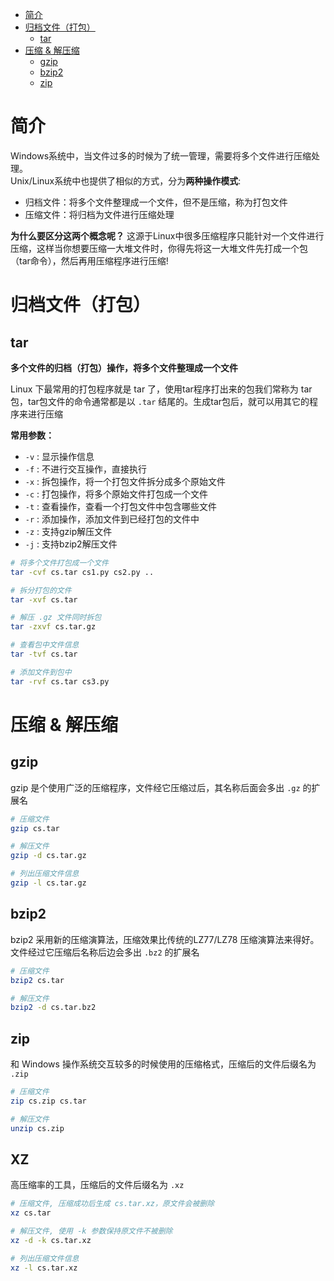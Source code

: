 <!-- TOC -->

- [简介](#%e7%ae%80%e4%bb%8b)
- [归档文件（打包）](#%e5%bd%92%e6%a1%a3%e6%96%87%e4%bb%b6%e6%89%93%e5%8c%85)
  - [tar](#tar)
- [压缩 & 解压缩](#%e5%8e%8b%e7%bc%a9--%e8%a7%a3%e5%8e%8b%e7%bc%a9)
  - [gzip](#gzip)
  - [bzip2](#bzip2)
  - [zip](#zip)

<!-- /TOC -->

# 简介

Windows系统中，当文件过多的时候为了统一管理，需要将多个文件进行压缩处理。  
Unix/Linux系统中也提供了相似的方式，分为**两种操作模式**:

- 归档文件：将多个文件整理成一个文件，但不是压缩，称为打包文件
- 压缩文件：将归档为文件进行压缩处理

**为什么要区分这两个概念呢？**
这源于Linux中很多压缩程序只能针对一个文件进行压缩，这样当你想要压缩一大堆文件时，你得先将这一大堆文件先打成一个包（tar命令），然后再用压缩程序进行压缩!

# 归档文件（打包）

## tar

**多个文件的归档（打包）操作，将多个文件整理成一个文件**

Linux 下最常用的打包程序就是 tar 了，使用tar程序打出来的包我们常称为 tar包，tar包文件的命令通常都是以 `.tar` 结尾的。生成tar包后，就可以用其它的程序来进行压缩

**常用参数：**

- `-v` : 显示操作信息
- `-f` : 不进行交互操作，直接执行
- `-x` : 拆包操作，将一个打包文件拆分成多个原始文件
- `-c` : 打包操作，将多个原始文件打包成一个文件
- `-t` : 查看操作，查看一个打包文件中包含哪些文件
- `-r` : 添加操作，添加文件到已经打包的文件中
- `-z` : 支持gzip解压文件
- `-j` : 支持bzip2解压文件

```bash
# 将多个文件打包成一个文件
tar -cvf cs.tar cs1.py cs2.py ..

# 拆分打包的文件
tar -xvf cs.tar

# 解压 .gz 文件同时拆包
tar -zxvf cs.tar.gz

# 查看包中文件信息
tar -tvf cs.tar

# 添加文件到包中
tar -rvf cs.tar cs3.py
```

# 压缩 & 解压缩

## gzip

gzip 是个使用广泛的压缩程序，文件经它压缩过后，其名称后面会多出 `.gz` 的扩展名

```bash
# 压缩文件
gzip cs.tar

# 解压文件
gzip -d cs.tar.gz

# 列出压缩文件信息
gzip -l cs.tar.gz
```

## bzip2

bzip2 采用新的压缩演算法，压缩效果比传统的LZ77/LZ78 压缩演算法来得好。文件经过它压缩后名称后边会多出 `.bz2` 的扩展名

```bash
# 压缩文件
bzip2 cs.tar

# 解压文件
bzip2 -d cs.tar.bz2
```

## zip

和 Windows 操作系统交互较多的时候使用的压缩格式，压缩后的文件后缀名为 `.zip`

```bash
# 压缩文件
zip cs.zip cs.tar

# 解压文件
unzip cs.zip
```

## XZ

高压缩率的工具，压缩后的文件后缀名为 `.xz`

```bash
# 压缩文件, 压缩成功后生成 cs.tar.xz，原文件会被删除
xz cs.tar

# 解压文件, 使用 -k 参数保持原文件不被删除
xz -d -k cs.tar.xz

# 列出压缩文件信息
xz -l cs.tar.xz
```

